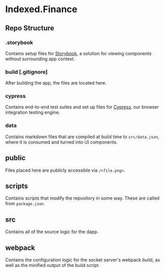 # Indexed.Finance

## Repo Structure

### .storybook

Contains setup files for [Storybook](https://storybook.js.org/), a solution for viewing components without surrounding app context.

### build [.gitignore]

After building the app, the files are located here.

### cypress

Contains end-to-end test suites and set up files for [Cypress](https://www.cypress.io/), our browser integration testing engine.

### data

Contains markdown files that are compiled at build time to `src/data.json`, where it is consumed and turned into UI components.

## public

Files placed here are publicly accessible via `/<file.png>`.

## scripts

Contains scripts that modify the repository in some way. These are called from `package.json`.

## src

Contains all of the source logic for the dapp.

## webpack

Contains the configuration logic for the socket server's webpack build, as well as the minified output of the build script.
